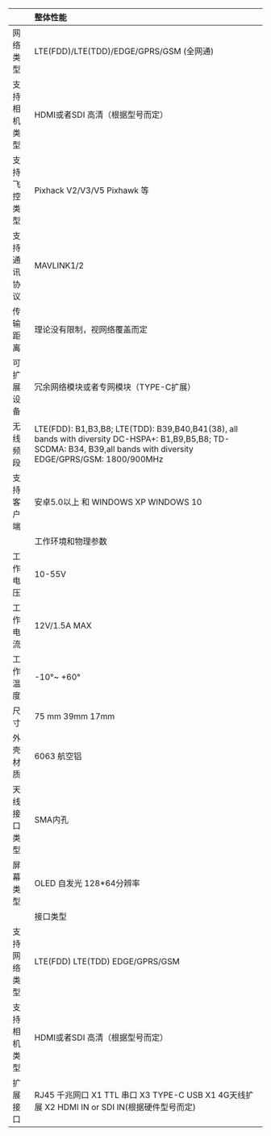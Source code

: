 |  | **整体性能** |
| :--- | :--- |
| 网络类型 | LTE\(FDD\)/LTE\(TDD\)/EDGE/GPRS/GSM \(全网通\) |
| 支持相机类型 | HDMI或者SDI 高清（根据型号而定） |
| 支持飞控类型 | Pixhack V2/V3/V5  Pixhawk 等 |
| 支持通讯协议 | MAVLINK1/2 |
| 传输距离 | 理论没有限制，视网络覆盖而定 |
| 可扩展设备 | 冗余网络模块或者专网模块（TYPE-C扩展） |
| 无线频段 | LTE\(FDD\): B1,B3,B8; LTE\(TDD\): B39,B40,B41\(38\), all bands with diversity DC-HSPA+: B1,B9,B5,B8; TD-SCDMA: B34, B39,all bands with diversity EDGE/GPRS/GSM: 1800/900MHz |
| 支持客户端 | 安卓5.0以上  和 WINDOWS XP  WINDOWS 10 |
|  | 工作环境和物理参数 |
| 工作电压 | 10-55V |
| 工作电流 | 12V/1.5A  MAX |
| 工作温度 | -10°~ +60° |
| 尺寸 | 75 mm  39mm  17mm |
| 外壳材质 | 6063 航空铝 |
| 天线接口类型 | SMA内孔 |
| 屏幕类型 | OLED 自发光 128\*64分辨率 |
|  | 接口类型 |
| 支持网络类型 | LTE\(FDD\)  LTE\(TDD\) EDGE/GPRS/GSM |
| 支持相机类型 | HDMI或者SDI 高清（根据型号而定） |
| 扩展接口 |  RJ45 千兆网口 X1                                                                        TTL 串口  X3                                                                               TYPE-C USB X1                                                                             4G天线扩展   X2                                                                           HDMI IN or  SDI IN\(根据硬件型号而定\) |



